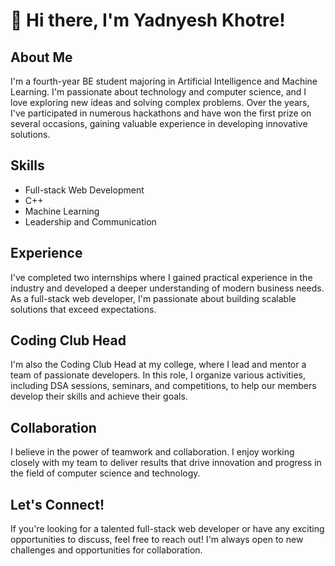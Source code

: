# 👋 Hi there, I'm Yadnyesh Khotre!

## About Me
I'm a fourth-year BE student majoring in Artificial Intelligence and Machine Learning. I'm passionate about technology and computer science, and I love exploring new ideas and solving complex problems. Over the years, I've participated in numerous hackathons and have won the first prize on several occasions, gaining valuable experience in developing innovative solutions.

## Skills
- Full-stack Web Development
- C++
- Machine Learning
- Leadership and Communication

## Experience
I've completed two internships where I gained practical experience in the industry and developed a deeper understanding of modern business needs. As a full-stack web developer, I'm passionate about building scalable solutions that exceed expectations.

## Coding Club Head
I'm also the Coding Club Head at my college, where I lead and mentor a team of passionate developers. In this role, I organize various activities, including DSA sessions, seminars, and competitions, to help our members develop their skills and achieve their goals.

## Collaboration
I believe in the power of teamwork and collaboration. I enjoy working closely with my team to deliver results that drive innovation and progress in the field of computer science and technology.

## Let's Connect!
If you're looking for a talented full-stack web developer or have any exciting opportunities to discuss, feel free to reach out! I'm always open to new challenges and opportunities for collaboration.

